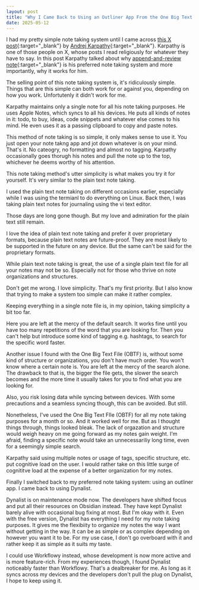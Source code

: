 ```yaml
---
layout: post
title: "Why I Came Back to Using an Outliner App From the One Big Text File (OBTF)"
date: 2025-05-12
---
```


I had my pretty simple note taking system until I came across [this X post](https://x.com/karpathy/status/1902503836067229803){:target="_blank"} by [Andrej Karpathy](https://x.com/karpathy){:target="_blank"}. Karpathy is one of those people on X, whose posts I read religiously for whatever they have to say. In this post Karpathy talked about why [append-and-review note](https://karpathy.bearblog.dev/the-append-and-review-note/){:target="_blank"} is his preferred note taking system and more importantly, why it works for him. 

The selling point of this note taking system is, it's ridiculously simple. Things that are this simple can both work for or against you, depending on how you work. Unfortutenly it didn't work for me.

Karpathy maintains only a single note for all his note taking purposes. He uses Apple Notes, which syncs to all his devices. He puts all kinds of notes in it: todo, to buy, ideas, code snippets and whatever else comes to his mind. He even uses it as a passing clipboard to copy and paste notes. 

This method of note taking is so simple, it only makes sense to use it. You just open your note takng app and jot down whatever is on your mind. That's it. No cateogry, no formatting and almost no tagging. Karpathy occasionally goes thorugh his notes and pull the note up to the top, whichever he deems worthy of his attention.

This note taking method's utter simplicity is what makes you try it for yourself. It's very similar to the plain text note taking. 

I used the plain text note taking on different occasions earlier, especially while I was using the termianl to do everything on Linux. Back then, I was taking plain text notes for journaling using the vi text editor.

Those days are long gone though. But my love and admiration for the plain text still remain. 

I love the idea of plain text note taking and prefer it over proprietary formats, because plain text notes are future-proof. They are most likely to be supported in the future on any device. But the same can't be said for the proprietary formats.

While plain text note taking is great, the use of a single plain text file for all your notes may not be so. Especially not for those who thrive on note organizations and structures.

Don't get me wrong. I love simplicity. That's my first priority. But I also know that trying to make a system too simple can make it rather complex. 

Keeping everything in a single note file is, in my opinion, taking simplicity a bit too far. 

Here you are left at the mercy of the default search. It works fine until you have too many repetitions of the word that you are looking for. Then you can't help but introduce some kind of tagging e.g. hashtags, to search for the specific word faster.

Another issue I found with the One Big Text File (OBTF) is, without some kind of structure or organizations, you don't have much order. You won't know where a certain note is. You are left at the mercy of the search alone. The drawback to that is, the bigger the file gets, the slower the search becomes and the more time it usually takes for you to find what you are looking for.

Also, you risk losing data while syncing between devices. With some precautions and a seamless syncing though, this can be avoided. But still.

Nonetheless, I've used the One Big Text FIle (OBTF) for all my note taking purposes for a month or so. And it worked well for me. But as I thought things through, things looked bleak. The lack of orgazation and structure would weigh heavy on me going forward as my notes gain weight. I'm afraid, finding a specific note would take an unnecessariliy long time, even for a seemingly simple search.

Karpathy said using multiple notes or usage of tags, specific structure, etc. put cognitive load on the user. I would rather take on this little surge of cognititve load at the expense of a better organization for my notes.

Finally I switched back to my preferred note taking system: using an outliner app. I came back to using Dynalist.

Dynalist is on maintenance mode now. The developers have shifted focus and put all their resources on Obsidian instead. They have kept Dynalist barely alive with occasional bug fixing at most. But I'm okay with it. Even with the free version, Dynalist has everything I need for my note taking purposes. It gives me the flexibiity to organize my notes the way I want without getting in the way. It can be as simple or as complex depending on however you want it to be. For my use case, I don't go overboard with it and rather keep it as simple as it suits my taste.

I could use Workflowy instead, whose development is now more active and is more feature-rich. From my experiences though, I found Dynalist noticeably faster than Workflowy. That's a dealbreaker for me. As long as it syncs across my devices and the developers don't pull the plug on Dynalist, I hope to keep using it.